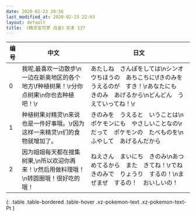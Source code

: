 ```yaml
---
date: 2020-02-23 20:56
last_modified_at: 2020-02-23 22:03
layout: default
title: 《精灵宝可梦 白金》文本 137
---
```

| 编号 | 中文 | 日文 |
| ---- | ---- | ---- |
| 0 | 我呢,最喜欢一边散步\n一边在新奥地区的各个地方\f种植树果！\r分你点树果\n你也去种植吧！\r | あたしね　さんぽをしては\nシンオウちほうの　あちこちに\fきのみを　うえるのが　すき！\rあなたにも　きのみ　あげるから\nどんどん　うえていってね！\r |
| 1 | 种植树果对精灵\n来说也是一件好事哦。\r因为这样一来精灵\n们的食物就增加了。 | きのみを　うえると　いうことは\nポケモンにも　やさしいことなの\rだって　ポケモンの　たべものを\nふやして　あげるんだから |
| 2 | 因为姐姐每天都在搜集树果,\n所以欢迎你再来！\r然后用做料理哦！　\n转圆圈哦！很好吃的哦！ | ねえさん　まいにち　きのみ\nあつめてるから　また　きてね！\rでね　きのみで　りょうり　するの！\nまぜまぜ　するの！　おいしいの！ |
{: .table .table-bordered .table-hover .xz-pokemon-text .xz-pokemon-text-Pt }